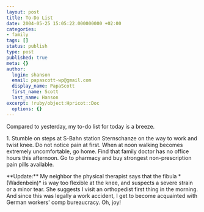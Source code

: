 ```yaml
---
layout: post
title: To-Do List
date: 2004-05-25 15:05:22.000000000 +02:00
categories:
- family
tags: []
status: publish
type: post
published: true
meta: {}
author:
  login: shanson
  email: papascott-wp@gmail.com
  display_name: PapaScott
  first_name: Scott
  last_name: Hanson
excerpt: !ruby/object:Hpricot::Doc
  options: {}
---
```

<p>Compared to yesterday, my to-do list for today is a breeze.</p>
<p>1. Stumble on steps at S-Bahn station Sternschanze on the way to work and twist knee. Do not notice pain at first. When at noon walking becomes extremely uncomfortable, go home. Find that family doctor has no office hours this afternoon. Go to pharmacy and buy strongest non-prescription pain pills available. </p>
<p>**Update:** My neighbor the physical therapist says that the fibula *(Wadenbein)* is way too flexible at the knee, and suspects a severe strain or a minor tear. She suggests I visit an orthopedist first thing in the morning. And since this was legally a work accident, I get to become acquainted with German workers' comp bureaucracy. Oh, joy!</p>
